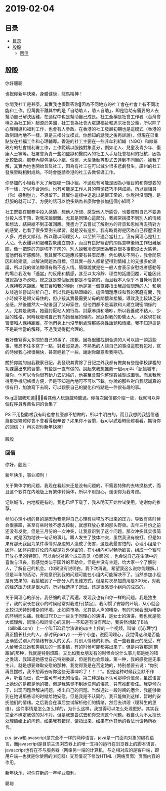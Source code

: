 # 2019·02·04

## 目录

<!-- TOC depthFrom:2 -->

- [目录](#目录)
- [殷殷](#殷殷)
    - [回信](#回信)

<!-- /TOC -->

## 殷殷

你好聰聰

也祝你新年快樂，身體健康，龍馬精神！

你問我社工是甚麼，其實我也很難答你🙈因為不同地方的社工會在社會上有不同功能和工作。但萬變不離其中的是「自助助人，助人自助」，即是協助有需要的人去幫助自己解決困難，在過程中也是幫助自己成長。社工全稱是社會工作者（台灣會稱之為社工師）起源於美國，社工會為社會大眾謀福祉和追求社會公義，所以除了心理輔導和福利工作，也會有人參政。在香港的社工發展初期也是這模式（香港的政制跟內地不一樣，算是三權分立模式，你想知的話我之後再詳說），但現在已重點放在社福工作和心理輔導。香港的社工主要在一些非牟利組織（NGO）和隸屬政府的社會福利署工作，工作範疇以服務對象區分，例如老人、兒童及青少年、復康人士等等。社署會負責一些如監獄和醫院內的社工人手及社會福利的批核，因為比較敏感。服務內容包括以小組、個案、大型活動等形式去達到不同目的。據我了解，其實內地也開始普及社工，因為有社工在可以減少很多悲劇發生。廣州的社工發展暫時相對成熟，不時會邀請香港的社工去做督導工作。

你參加的小組我不太了解是哪一類小組，不過也有可能是因為小組目的和你想要的不一樣，所以不合適你。也有可能是工作人員的帶領技巧不夠成熟，所以讓組員（你）感到壓力，不想留下。其實你這樣中途退出是很正常的，你覺得沒問題、是舒服的就可以了。方便的話可以說多點為甚麼你會參加這個小組嗎？

社工既要在服務中投入感情、想他人所想、感受他人所感受，也要控制自己不要過分投入或干預，對我來說很難。尤其是同理心這部分，我經常揣摸不到別人的情緒和想法，結果給不到正確回應。我盡力了去嘗試了解對方的背景和思維再去猜對方的感受，也看了很多案例去學習，就是沒有進步。我有時覺得是因為自己經歷沒別人多、成長太順利，所以難以同理別人，以至於不適合當社工。沒有同理心是社工大忌，代表難以和服務對象建立關係，而沒有良好緊密的關係意味後續工作很難展關，像一把鈍的刀是切不了肉的。別人說我冷漠是因為我對很多事都沒太大感覺，當他們有所感觸時，我其實不知道應該要有甚麼反應。例如朋友不開心，我會問原因和給建議，以解決問題為目標，但其實一般人都希望得到情緒上的支援多於建議，所以我的做法顯得有點不近人情。簡單說就是在一般人會表示安慰或者感動等的場合我沒有「適當」的反應和情感，甚至以太冷靜、理性的話語回覆，可能因此被認為很冷漠吧。總之就是整個反應都是不恰當的，而且我本人似乎不自覺地會和人保持較遠距離。我其實和我的導師（他是第一個直接指出我這個問題的人）和朋友談過並嘗試剖析自己，所以我是有點頭緒的。這個問題應該和我的家庭有關，我小時候不是跟父母住的，但小孩其實最需要父母的關懷和接觸，導致我比較缺乏安全感。然後雖然大一點後回了父母家住，但他們都不是喜歡和人建立親密關係的人。尤其是我媽，她最討厭粘人的行為、討厭麻煩和嘈吵，所以我養成不粘人、少話的性格，同時我發現自己有向她發展的傾向。家庭對我的影響太大，以致現在我習慣和人保持距離，在他們身上也沒學到處理那些感性話題和情緒。我不知道這是不是最恰當的解釋，不過我覺得挺合理的。

我好像寫得太多關於自己的事了，抱歉，因為很難找到合適的人可以談一談這些事，我忍不住多寫了一點。對着沒見過、不熟悉的人談自己的事沒這麼有包袱，寫的時候我心裡很暢快，甚至輕鬆了一些，謝謝你願意看我嘮叨。

關於你說的自我觀察日記，我發現其實除了日記之外我都有做矣有些是學校課程的功課逼出來的習慣，有些是一直有做的。說起來我想推薦一個app叫「記帳城市」給你，他可以令你很有動力去記帳的，他甚至會幫你整理數據製成圖表。而且我覺得用手機記帳很方便，但是不知道內地可不可以下載。你說的那些對自我認識真的很有用，加油寫下去啊，可以觀察自己的變化和特點是一件很有趣的事。

Bug這個我知道🙋🏻‍♀️看其他人玩遊戲時聽過。你每次回信都介紹一些，我就可以弄個程序員專業名詞的合集了

PS 不用抱歉啦我有時也會甚麼都不想做的，所以中明白的。而且我想問我這信通篇都是繁體你會不會看得很辛苦？如果你不習慣，我可以試着轉簡體看看。期待你的回信：）再次祝你新年快樂❗️

殷殷


### 回信

你好，殷殷：

新年快乐，事业顺利！

关于繁体字的问题，我现在看起来还是没有问题的，不需要特殊的去转换格式，而且这个软件在内地版上有繁体转简体，所以不用担心，谢谢你为我考虑。

记账城市，内地版是有的，我也已经下载了，我从明天开始尝试使用。谢谢你的推荐。

参加心理小组的目的是因为我觉得自己心理有些释放不出来的压力，导致有些时候会很暴躁，甚至有些时候不想去控制，就想释放心里的那头野兽。去年三月份之前还没有发觉，但是三月份的一次冲突，让我意识到了这个问题，那次冲突其实很简单，就是因为地铁一句话的事儿，跟人发生了肢体冲突，虽然我没有被打。但是如果有那天我因为某件事情对身边的人造成了伤害，这是我最害怕的。心理小组是个团体，团体内部讨论的内容是对外保密的，在小组内可以畅所欲言，组成一个暂时开放心里的[特区]，可以会说对某个成员意见（负面的），也会说自己在生活中的喜悦与沮丧，我感觉类似于国外的互助会，但是并没有主题，给大家一个了解别人，了解自己的机会。（如果没有说明白，我下次再说，希望我这么说你能理解。）但是半年的活动，开始意识到我的问题可能在小组内可能解决不了。当然参加小组是有效果的，我接触到了一部分人的思维方式，但是每次参加费用是300元，对我的经济压力还是很大的，所以我选择了退出。还是很感觉小组内的成员的。

关于同理心的部分，我仔细的读了两遍，发现我也有和你一样的问题。我是独生子，我的家长在我小的时候经常对我进行[禁足]，我习惯了安静的环境，从小就会比较讨厌特别嘈杂的环境，比如菜市场，尤其是人声的嘈杂，有的时候会因为嘈杂的环境而头痛。我看过TED上一些关于同理心的演讲，是<Joan Hailfax>女士的演讲，我也就是能大概理解，同理心和同情心的区别---不知道有没有帮助，我突然想起了B站（bilibili.com）上一个叫TED君学演讲的up主上传的一个视频，叫做《【心理学】真正擅长社交的人，都讨厌party》---开个小差，说回同理心，我觉得这和是否能正确感受别人的情绪有很大的关系，对别人情绪的判断。说一些我自己的感受，有人给我说过她和男朋友的一些事情，有的时候可能都哭出来了，但是内容那是[齁甜]的那种，我就是特别烦躁。又比如我女朋友有的时候会说什么事儿都是她的错之类话，我知道她感觉自己特别委屈，但是我也会烦躁。第一种，我的感觉是无事生非，就是想要赚取安慰的那种，我觉得我是在否定她的，特别想要去说：“你别再显摆啦，我不想再去听你这些无事呻吟了！！！”。但是这种时候我会默不作声，听着而已，说一些可有可无的话语。第二种是我不认可那种价值观，虽然语言上她说的是都是他的错，但是我感觉不到她任何的悔意，只有推卸责任。我更倾向于，出现问题后解决问题，找出自己的问题。当然通过一段时间的磨合，我能够做到在她说那些话的时候给她安慰。但是我是不认同的。我只能做到这样，暂时的安抚他们的情绪。之后我会在事后尝试解析他们的情绪，然后去讲理（理科生的思维）。这件事情是怎么怎么样的，为什么这样，我觉得可以怎么处理更好。其实我完全不确定我做的对不对，但是我想尝试去和你交流这个问题。我自认为不太擅长处理情绪上的问题。如果我有错误，请指出来，如果有他其他的看法也请畅所欲言。

p.s.:java和javascript是完全不一样的两种语言。java是一门面向对象的编程语言，而javascript是目前主流浏览器上的唯一支持的运行在浏览器上的脚本语言。javascript也有在不与服务器（网络另一端的计算机，与之相对应的是客户端，即用户端--也就是你使用的浏览器）交互情况下修改HTML（网络页面）页面内容的作用。

新年快乐，祝你在新的一年学业顺利。

聪聪